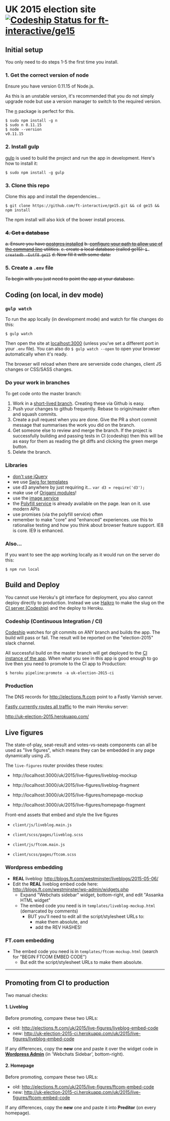 # UK 2015 election site [![Codeship Status for ft-interactive/ge15](https://codeship.com/projects/ccdfeaa0-b78b-0132-419f-769425029524/status)](https://codeship.com/projects/71281)

## Initial setup

You only need to do steps 1-5 the first time you install.

### 1. Get the correct version of node

Ensure you have version 0.11.15 of Node.js.

As this is an unstable version, it's recommended that you do not simply upgrade node but use a version manager to switch to the required version.

The [n](https://github.com/tj/n) package is perfect for this.

```shell
$ sudo npm install -g n
$ sudo n 0.11.15
$ node --version
v0.11.15
```

### 2. Install gulp

[gulp](https://github.com/gulpjs/gulp/blob/master/docs/getting-started.md) is used to build the project and run the app in development. Here's how to install it:

```shell
$ sudo npm install -g gulp
```

### 3. Clone this repo

Clone this app and install the dependencies...

```shell
$ git clone https://github.com/ft-interactive/ge15.git && cd ge15 && npm install
```

The npm install will also kick of the bower install process.

### ~~4. Get a database~~

~~a. Ensure you have [postgres installed](http://postgresapp.com/)~~
~~b. [configure your path to allow use of the command line](http://postgresapp.com/documentation/cli-tools.html) utilities.~~
~~c. create a local database (called ge15): `$ createdb -Eutf8 ge15`~~
~~d. Now fill it with some data:~~

### 5. Create a `.env` file

~~To begin with you just need to point the app at your database.~~


## Coding (on local, in dev mode)

### `gulp watch`

To run the app locally (in development mode) and watch for file changes do this:

```shell
$ gulp watch
```

Then open the site at [localhost:3000](http://localhost:3000/) (unless you've set a different port in your `.env` file). You can also do `$ gulp watch --open` to open your browser automatically when it's ready.

The browser will reload when there are serverside code changes, client JS changes or CSS/SASS changes.

### Do your work in branches

To get code onto the master branch:

1. Work in a [short-lived branch](https://guides.github.com/introduction/flow/). Creating these via Github is easy.
2. Push your changes to github frequently. Rebase to origin/master often and squash commits.
3. Create a pull request when you are done. Give the PR a short commit message that summarises the work you did on the branch.
4. Get someone else to review and merge the branch. If the project is successfully building and passing tests in CI (codeship) then this will be as easy for them as reading the git diffs and clicking the green merge button.
5. Delete the branch.

### Libraries

* [don't use jQuery](http://origami.ft.com/docs/3rd-party-a-list/#why-not-jquery)
* we use [Swig for templates](http://paularmstrong.github.io/swig/)
* use d3 anywhere by just requiring it... `var d3 = require('d3');`
* make use of [Origami modules](http://registry.origami.ft.com/components)!
* use the [image service](http://image.webservices.ft.com/v1/)
* the [Polyfill service](http://polyfill.webservices.ft.com/v1/docs/features/) is already available on the page. lean on it. use modern APIs
* use promises (via the polyfill service) often
* remember to make "core" and "enhanced" experiences. use this to rationalise testing and how you think about browser feature support. IE8 is core. IE9 is enhanced.


### Also...

If you want to see the app working locally as it would run on the server do this:

```shell
$ npm run local
```

## Build and Deploy

You cannot use Heroku's git interface for deployment, you also cannot deploy directly to production. Instead we use [Haikro](https://github.com/matthew-andrews/haikro) to make the slug on the [CI server (Codeship)](https://codeship.com/projects/71281) and the deploy to Heroku.

### Codeship (Continuous Integration / CI)

[Codeship](https://codeship.com/projects/71281) watches for git commits on ANY branch and builds the app. The build will pass or fail. The result will be reported on the "election-2015" slack channel.

All successful build on the master branch will get deployed to the [CI instance of the app](http://uk-election-2015-ci.herokuapp.com/). When what you see in this app is good enough to go live then you need to promote to the CI app to Production:

```shell
$ heroku pipeline:promote -a uk-election-2015-ci
```

### Production

The DNS records for http://elections.ft.com point to a Fastly Varnish server.

[Fastly currently routes all traffic](https://app.fastly.com/#configure/service/656lsqYifRuigSP96daQvp) to the main Heroku server:

http://uk-election-2015.herokuapp.com/


## Live figures

The state-of-play, seat-result and votes-vs-seats components can all be used as "live figures", which means they can be embedded in any page dynamically using JS.

The `live-figures` router provides these routes:

- http://localhost:3000/uk/2015/live-figures/liveblog-mockup
- http://localhost:3000/uk/2015/live-figures/liveblog-fragment

- http://localhost:3000/uk/2015/live-figures/homepage-mockup
- http://localhost:3000/uk/2015/live-figures/homepage-fragment


Front-end assets that embed and style the live figures

- `client/js/liveblog.main.js`
- `client/scss/pages/liveblog.scss`

- `client/js/ftcom.main.js`
- `client/scss/pages/ftcom.scss`

### Wordpress embedding

- **REAL** liveblog: http://blogs.ft.com/westminster/liveblogs/2015-05-06/
- Edit the **REAL** liveblog embed code here: http://blogs.ft.com/westminster/wp-admin/widgets.php
  - Expand "Webchats sidebar" widget, bottom-right, and edit "Assanka HTML widget"
  - The embed code you need is in `templates/liveblog-mockup.html` (demarcated by comments)
    - BUT you'll need to edit all the script/stylesheet URLs to:
      - make them absolute, and
      - add the REV HASHES!


### FT.com embedding

- The embed code you need is in `templates/ftcom-mockup.html` (search for "BEGIN FTCOM EMBED CODE")
  - But edit the script/stylesheet URLs to make them absolute.


----

## Promoting from CI to production

Two manual checks:

#### 1. Liveblog

Before promoting, compare these two URLs:

- old: http://elections.ft.com/uk/2015/live-figures/liveblog-embed-code
- new: http://uk-election-2015-ci.herokuapp.com/uk/2015/live-figures/liveblog-embed-code

If any differences, copy the **new** one and paste it over the widget code in **[Wordpress Admin](http://blogs.ft.com/westminster/wp-admin/widgets.php)** (in 'Webchats Sidebar', bottom-right).

#### 2. Homepage

Before promoting, compare these two URLs:

- old: http://elections.ft.com/uk/2015/live-figures/ftcom-embed-code
- new: http://uk-election-2015-ci.herokuapp.com/uk/2015/live-figures/ftcom-embed-code

If any differences, copy the **new** one and paste it into **Preditor** (on every homepage).
